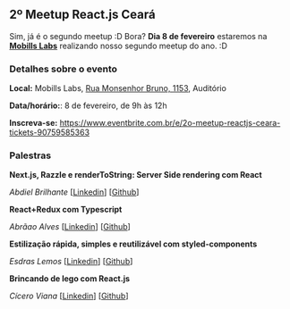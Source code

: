 ## 2º Meetup React.js Ceará

Sim, já é o segundo meetup :D Bora? **Dia 8 de fevereiro** estaremos na **[Mobills Labs](https://www.google.com/maps/place/Mobills+Labs/@-3.7332644,-38.5093301,15z/data=!4m2!3m1!1s0x0:0x5aa4dda3dc92877a?sa=X&ved=2ahUKEwiIvqK9zJTnAhURj1kKHbMPCDgQ_BIwEnoECAwQCg)** realizando nosso segundo meetup do ano. :D

### Detalhes sobre o evento

**Local:** Mobills Labs, [Rua Monsenhor Bruno, 1153](https://www.google.com/maps/place/Mobills+Labs/@-3.7332644,-38.5093301,15z/data=!4m2!3m1!1s0x0:0x5aa4dda3dc92877a?sa=X&ved=2ahUKEwiIvqK9zJTnAhURj1kKHbMPCDgQ_BIwEnoECAwQCg), Auditório

**Data/horário:**: 8 de fevereiro, de 9h às 12h

**Inscreva-se:** https://www.eventbrite.com.br/e/2o-meetup-reactjs-ceara-tickets-90759585363

### Palestras

**Next.js, Razzle e renderToString: Server Side rendering com React**

_Abdiel Brilhante_ [[Linkedin](https://www.linkedin.com/in/abdiel-brilhante-245a47135/)] [[Github](https://github.com/abdielbrilhante)]

**React+Redux com Typescript**

_Abrãao Alves_ [[Linkedin](https://www.linkedin.com/in/abraaoalves/)] [[Github](https://github.com/AbraaoAlves)]

**Estilização rápida, simples e reutilizável com styled-components**

_Esdras Lemos_ [[Linkedin](https://www.linkedin.com/in/esdras-lemos-04400b158/)] [[Github](https://github.com/EsdrasL)]

**Brincando de lego com React.js**

_Cícero Viana_ [[Linkedin](https://www.linkedin.com/in/cicero-viana-ba4a2029/)] [[Github](https://github.com/cicerohen)]
